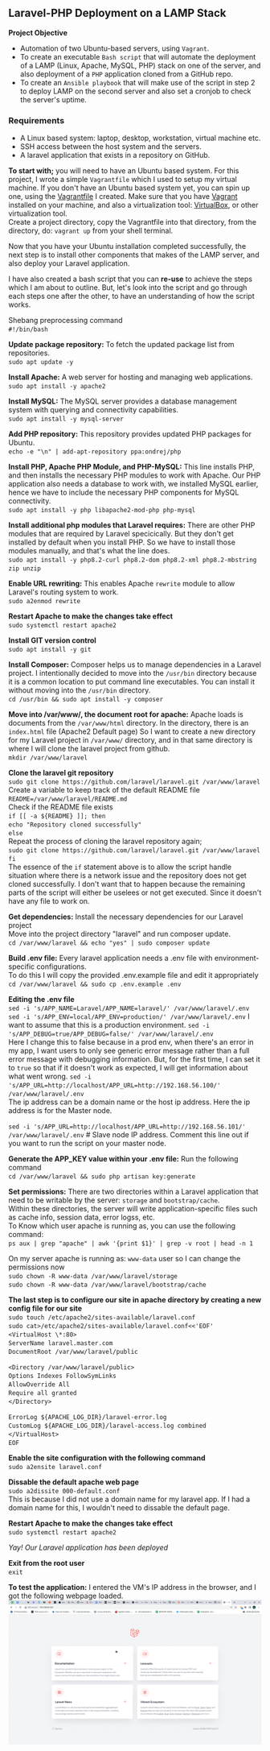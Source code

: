 ## Laravel-PHP Deployment on a LAMP Stack

**Project Objective**

- Automation of two Ubuntu-based servers, using `Vagrant`.
- To create an executable `Bash script` that will automate the deployment of a LAMP (Linux, Apache, MySQL, PHP) stack on one of the server, and also deployment of a `PHP` application cloned from a GitHub repo.
- To create an `Ansible playbook` that will make use of the script in step 2 to deploy LAMP on the second server and also set a cronjob to check the server's uptime.

### Requirements

- A Linux based system: laptop, desktop, workstation, virtual machine etc.
- SSH access between the host system and the servers.
- A laravel application that exists in a repository on GitHub.

**To start with;** you will need to have an Ubuntu based system. For this project, I wrote a simple `Vagrantfile` which I used to setup my virtual machine. If you don't have an Ubuntu based system yet, you can spin up one, using the [Vagrantfile](./Vagrantfile) I created. Make sure that you have [Vagrant](https://developer.hashicorp.com/vagrant/downloads?product_intent=vagrant) installed on your machine, and also a virtualization tool: [VirtualBox](https://www.virtualbox.org/), or other virtualization tool.  
 Create a project directory, copy the Vagrantfile into that directory, from the directory, do: `vagrant up` from your shell terminal.

Now that you have your Ubuntu installation completed successfully, the next step is to install other components that makes of the LAMP server, and also deploy your Laravel application.

I have also created a bash script that you can **re-use** to achieve the steps which I am about to outline. But, let's look into the script and go through each steps one after the other, to have an understanding of how the script works.

Shebang preprocessing command  
`#!/bin/bash`

**Update package repository:** To fetch the updated package list from repositories.  
`sudo apt update -y`

**Install Apache:** A web server for hosting and managing web applications.  
`sudo apt install -y apache2`

**Install MySQL:** The MySQL server provides a database management
system with querying and connectivity capabilities.  
`sudo apt install -y mysql-server`

**Add PHP repository:** This repository provides updated PHP packages for Ubuntu.  
`echo -e "\n" | add-apt-repository ppa:ondrej/php`

**Install PHP, Apache PHP Module, and PHP-MySQL:** This line installs PHP, and then installs the necessary PHP modules to work with Apache. Our PHP application also needs a database to work with, we installed MySQL earlier, hence we have to include the necessary PHP components for MySQL connectivity.  
`sudo apt install -y php libapache2-mod-php php-mysql`

**Install additional php modules that Laravel requires:** There are other PHP modules that are required by Laravel specicically. But they don't get installed by default when you install PHP. So we have to install those modules manually, and that's what the line does.  
 `sudo apt install -y php8.2-curl php8.2-dom php8.2-xml php8.2-mbstring zip unzip`

**Enable URL rewriting:** This enables Apache `rewrite` module to allow Laravel's routing system to work.  
 `sudo a2enmod rewrite`

**Restart Apache to make the changes take effect**  
 `sudo systemctl restart apache2`

**Install GIT version control**  
 `sudo apt install -y git`

**Install Composer:** Composer helps us to manage dependencies in a Laravel project. I intentionally decided to move into the `/usr/bin` directory because it is a common location to put command line executables. You can install it without moving into the `/usr/bin` directory.  
 `cd /usr/bin && sudo apt install -y composer`

**Move into /var/www/, the document root for apache:** Apache loads is documents from the `/var/www/html` directory. In the directory, there is an `index.html` file (Apache2 Default page) So I want to create a new directory for my Laravel project in `/var/www/` directory, and in that same directory is where I will clone the laravel project from github.  
 `mkdir /var/www/laravel`

**Clone the laravel git repository**  
 `sudo git clone https://github.com/laravel/laravel.git /var/www/laravel`  
 Create a variable to keep track of the default README file  
 `README=/var/www/laravel/README.md`  
 Check if the README file exists  
 `if [[ -a ${README} ]]; then`  
 `echo "Repository cloned successfully"`  
 `else`  
 Repeat the process of cloning the laravel repository again;  
 `sudo git clone https://github.com/laravel/laravel.git /var/www/laravel`
`fi`  
The essence of the `if` statement above is to allow the script handle situation where there is a network issue and the repository does not get cloned successfully. I don't want that to happen because the remaining parts of the script will either be uselees or not get executed. Since it doesn't have any file to work on.

**Get dependencies:** Install the necessary dependencies for our Laravel project  
Move into the project directory "laravel" and run composer update.  
`cd /var/www/laravel && echo "yes" | sudo composer update`

**Build .env file:** Every laravel application needs a .env file with environment-specific configurations.  
To do this I will copy the provided .env.example file and edit it appropriately  
`cd /var/www/laravel && sudo cp .env.example .env`

**Editing the .env file**  
`sed -i 's/APP_NAME=Laravel/APP_NAME=laravel/' /var/www/laravel/.env`  
`sed -i 's/APP_ENV=local/APP_ENV=production/' /var/www/laravel/.env` I want to assume that this is a production environment.
`sed -i 's/APP_DEBUG=true/APP_DEBUG=false/' /var/www/laravel/.env`  
Here I change this to false because in a prod env, when there's an error in my app, I want users to only see generic error message rather than a full error message with debugging information. But, for the first time, I can set it to `true` so that if it doesn't work as expected, I will get information about what went wrong.
`sed -i 's/APP_URL=http://localhost/APP_URL=http://192.168.56.100/' /var/www/laravel/.env`  
The ip address can be a domain name or the host ip address. Here the ip address is for the Master node.

`sed -i 's/APP_URL=http://localhost/APP_URL=http://192.168.56.101/' /var/www/laravel/.env` # Slave node IP address. Comment this line out if you want to run the script on your master node.

**Generate the APP_KEY value within your .env file:** Run the following command  
`cd /var/www/laravel && sudo php artisan key:generate`

**Set permissions:** There are two directories within a Laravel application that need to be writable by the server: `storage` and `bootstrap/cache`.  
Within these directories, the server will write application-specific files such as cache info, session data, error logss, etc.  
To Know which user apache is running as, you can use the following command:  
`ps aux | grep "apache" | awk '{print $1}' | grep -v root | head -n 1`

On my server apache is running as: `www-data` user so I can change the permissions now  
`sudo chown -R www-data /var/www/laravel/storage`  
`sudo chown -R www-data /var/www/laravel/bootstrap/cache`

**The last step is to configure our site in apache directory by creating a new config file for our site**  
`sudo touch /etc/apache2/sites-available/laravel.conf`  
`sudo cat>/etc/apache2/sites-available/laravel.conf<<'EOF'`  
`<VirtualHost \*:80>`  
`ServerName laravel.master.com`  
`DocumentRoot /var/www/laravel/public`

`<Directory /var/www/laravel/public>`  
`Options Indexes FollowSymLinks`  
`AllowOverride All`  
`Require all granted`  
`</Directory>`

`ErrorLog ${APACHE_LOG_DIR}/laravel-error.log`  
`CustomLog ${APACHE_LOG_DIR}/laravel-access.log combined`  
`</VirtualHost>`  
`EOF`

**Enable the site configuration with the following command**  
`sudo a2ensite laravel.conf`

**Dissable the default apache web page**  
`sudo a2dissite 000-default.conf`  
This is because I did not use a domain name for my laravel app. If I had a domain name for this, I wouldn't need to dissable the default page.

**Restart Apache to make the changes take effect**  
`sudo systemctl restart apache2`

_Yay! Our Laravel application has been deployed_

**Exit from the root user**  
`exit`

**To test the application:** I entered the VM's IP address in the browser, and I got the following webpage loaded.  
![](./master%20web%20page.png)
